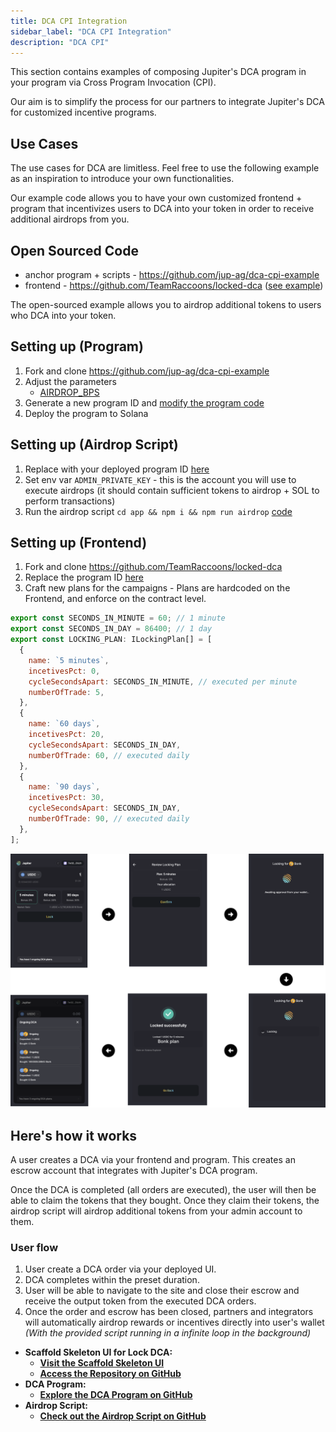 ```yaml
---
title: DCA CPI Integration
sidebar_label: "DCA CPI Integration"
description: "DCA CPI"
---
```


This section contains examples of composing Jupiter's DCA program in your program via Cross Program Invocation (CPI).

Our aim is to simplify the process for our partners to integrate Jupiter's DCA for customized incentive programs.

## Use Cases
The use cases for DCA are limitless. Feel free to use the following example as an inspiration to introduce your own functionalities.

Our example code allows you to have your own customized frontend + program that incentivizes users to DCA into your token in order to receive additional airdrops from you.

## Open Sourced Code
-  anchor program + scripts - https://github.com/jup-ag/dca-cpi-example
-  frontend - https://github.com/TeamRaccoons/locked-dca ([see example](https://locked-dca.vercel.app/))

The open-sourced example allows you to airdrop additional tokens to users who DCA into your token.

## Setting up (Program)
1. Fork and clone https://github.com/jup-ag/dca-cpi-example
1. Adjust the parameters
    - [AIRDROP_BPS](https://github.com/jup-ag/dca-cpi-example/blob/40a6b14eba7093a92b1cd7febbc07d50780c7c75/programs/dca-integration/src/constants.rs#L2)
1. Generate a new program ID and [modify the program code](https://github.com/jup-ag/dca-cpi-example/blob/40a6b14eba7093a92b1cd7febbc07d50780c7c75/Anchor.toml#L5)
1. Deploy the program to Solana

## Setting up (Airdrop Script)
1. Replace with your deployed program ID [here](https://github.com/jup-ag/dca-cpi-example/blob/40a6b14eba7093a92b1cd7febbc07d50780c7c75/app/src/airdrop.ts#L16)
1. Set env var `ADMIN_PRIVATE_KEY` - this is the account you will use to execute airdrops (it should contain sufficient tokens to airdrop + SOL to perform transactions)
1. Run the airdrop script `cd app && npm i && npm run airdrop` [code](https://github.com/jup-ag/dca-cpi-example/blob/master/app/src/airdrop.ts)

## Setting up (Frontend)
1. Fork and clone https://github.com/TeamRaccoons/locked-dca
1. Replace the program ID [here](https://github.com/TeamRaccoons/locked-dca/blob/main/src/contexts/SwapContext.tsx#L179)
1. Craft new plans for the campaigns - Plans are hardcoded on the Frontend, and enforce on the contract level.

```js
export const SECONDS_IN_MINUTE = 60; // 1 minute
export const SECONDS_IN_DAY = 86400; // 1 day
export const LOCKING_PLAN: ILockingPlan[] = [
  {
    name: `5 minutes`,
    incetivesPct: 0,
    cycleSecondsApart: SECONDS_IN_MINUTE, // executed per minute
    numberOfTrade: 5,
  },
  {
    name: `60 days`,
    incetivesPct: 20,
    cycleSecondsApart: SECONDS_IN_DAY,
    numberOfTrade: 60, // executed daily
  },
  {
    name: `90 days`,
    incetivesPct: 30,
    cycleSecondsApart: SECONDS_IN_DAY,
    numberOfTrade: 90, // executed daily
  },
];
```


![LDCA](./ldca.png)

## Here's how it works

A user creates a DCA via your frontend and program. This creates an escrow account that integrates with Jupiter's DCA program.

Once the DCA is completed (all orders are executed), the user will then be able to claim the tokens that they bought. Once they claim their tokens, the airdrop script will airdrop additional tokens from your admin account to them.

### User flow

1. User create a DCA order via your deployed UI.
2. DCA completes within the preset duration.
3. User will be able to navigate to the site and close their escrow and receive the output token from the executed DCA orders.
4. Once the order and escrow has been closed, partners and integrators will automatically airdrop rewards or incentives directly into user's wallet *(With the provided script running in a infinite loop in the background)*

- **Scaffold Skeleton UI for Lock DCA:**
    - **[Visit the Scaffold Skeleton UI](https://locked-dca.vercel.app/)**
    - **[Access the Repository on GitHub](https://github.com/TeamRaccoons/locked-dca)**
- **DCA Program:**
    - **[Explore the DCA Program on GitHub](https://github.com/jup-ag/dca-cpi-example)**
- **Airdrop Script:**
    - **[Check out the Airdrop Script on GitHub](https://github.com/jup-ag/dca-cpi-example/blob/master/app/src/airdrop.ts)**
